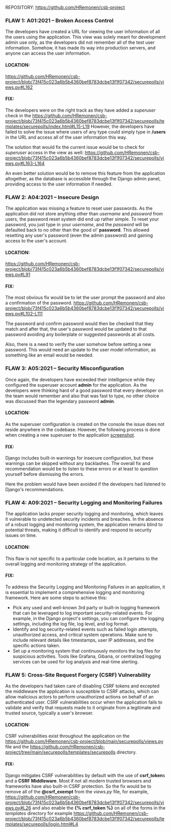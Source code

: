 REPOSITORY: https://github.com/HRemonen/csb-project

### FLAW 1: A01:2021 – Broken Access Control

The developers have created a URL for viewing the user information of all the users using the application. This view was solely meant for development admin use only, as the developers did not remember all of the test user information. Somehow, it has made its way into production servers, and anyone can access the user information.

#### LOCATION:

https://github.com/HRemonen/csb-project/blob/73f415c023a6b5b4360bef8783dcbe13f1f07342/securepolls/views.py#L162

#### FIX:

The developers were on the right track as they have added a *superuser* check in the https://github.com/HRemonen/csb-project/blob/73f415c023a6b5b4360bef8783dcbe13f1f07342/securepolls/templates/securepolls/index.html#L15-L19
However, the developers have failed to solve the issue where users of any type could simply type in **/users** in the URL and access all of the user information this way.

The solution that would fix the current issue would be to check for *superuser* access in the view as well: https://github.com/HRemonen/csb-project/blob/73f415c023a6b5b4360bef8783dcbe13f1f07342/securepolls/views.py#L163-L164

An even better solution would be to remove this feature from the application altogether, as the database is accessible through the Django admin panel, providing access to the user information if needed.

### FLAW 2: A04:2021 – Insecure Design

The application was missing a feature to reset user passwords. As the application did not store anything other than *username* and *password* from users, the password reset system did end up rather simple. To reset your password, you just type in your *username*, and the *password* will be defaulted back to no other than the good ol' **password**. This allowed resetting any user's password (even the admin password) and gaining access to the user's account.

#### LOCATION:

https://github.com/HRemonen/csb-project/blob/73f415c023a6b5b4360bef8783dcbe13f1f07342/securepolls/views.py#L91

#### FIX:

The most obvious fix would be to let the user prompt the password and also a confirmation of the password. https://github.com/HRemonen/csb-project/blob/73f415c023a6b5b4360bef8783dcbe13f1f07342/securepolls/views.py#L102-L111

The password and confirm password would then be checked that they match and after that, the user's password would be updated to that password avoiding any boilerplate or suggested passwords at all costs.

Also, there is a need to verify the user somehow before setting a new password. This would need an update to the user model information, as something like an email would be needed.

### FLAW 3: A05:2021 – Security Misconfiguration

Once again, the developers have exceeded their intelligence while they configured the superuser account **admin** for the application. As the developers were thinking hard of a good password that every developer on the team would remember and also that was fast to type, no other choice was discussed than the legendary password **admin**.

#### LOCATION:

As the superuser configuration is created on the console the issue does not reside anywhere in the codebase. However, the following process is done when creating a new superuser to the application [screenshot](admin_conf.png).

#### FIX:

Django includes built-in warnings for insecure configuration, but these warnings can be skipped without any backlashes. The overall fix and recommendation would be to listen to these errors or at least to question yourself before dismissing the errors.

Here the problem would have been avoided if the developers had listened to Django's recommendations.

### FLAW 4: A09:2021 – Security Logging and Monitoring Failures

The application lacks proper security logging and monitoring, which leaves it vulnerable to undetected security incidents and breaches. In the absence of a robust logging and monitoring system, the application remains blind to potential threats, making it difficult to identify and respond to security issues on time.

#### LOCATION:

This flaw is not specific to a particular code location, as it pertains to the overall logging and monitoring strategy of the application.

#### FIX:
To address the Security Logging and Monitoring Failures in an application, it is essential to implement a comprehensive logging and monitoring framework. Here are some steps to achieve this:
- Pick any used and well-known 3rd party or built-in logging framework that can be leveraged to log important security-related events. For example, in the Django project's settings, you can configure the logging settings, including the log file, log level, and log format.
- Identify and log security-related events such as failed login attempts, unauthorized access, and critical system operations. Make sure to include relevant details like timestamps, user IP addresses, and the specific actions taken.
- Set up a monitoring system that continuously monitors the log files for suspicious activities. Tools like Grafana, Gibana, or centralized logging services can be used for log analysis and real-time alerting.

### FLAW 5: Cross-Site Request Forgery (CSRF) Vulnerability
As the developers had taken care of disabling CSRF tokens and excepted the middleware the application is susceptible to CSRF attacks, which can allow malicious actors to perform unauthorized actions on behalf of an authenticated user. CSRF vulnerabilities occur when the application fails to validate and verify that requests made to it originate from a legitimate and trusted source, typically a user's browser.

#### LOCATION:
CSRF vulnerabilities exist throughout the application on the https://github.com/HRemonen/csb-project/blob/main/securepolls/views.py file and the https://github.com/HRemonen/csb-project/tree/main/securepolls/templates/securepolls directory.

#### FIX:
Django mitigates CSRF vulnerabilities by default with the use of **csrf_token**s and a **CSRF Middleware**. Most if not all modern trusted browsers and frameworks have also built-in CSRF protection. So the fix would be to remove all of the **@csrf_exempt** from the *views.py* file, for example, https://github.com/HRemonen/csb-project/blob/73f415c023a6b5b4360bef8783dcbe13f1f07342/securepolls/views.py#L26 and also enable the **{% csrf_token %}** on all of the forms in the *templates* directory for example https://github.com/HRemonen/csb-project/blob/73f415c023a6b5b4360bef8783dcbe13f1f07342/securepolls/templates/securepolls/login.html#L4

